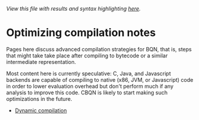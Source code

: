 *View this file with results and syntax highlighting [here](https://mlochbaum.github.io/BQN/implementation/compile/index.html).*

# Optimizing compilation notes

Pages here discuss advanced compilation strategies for BQN, that is, steps that might take take place after compiling to bytecode or a similar intermediate representation.

Most content here is currently speculative: C, Java, and Javascript backends are capable of compiling to native (x86, JVM, or Javascript) code in order to lower evaluation overhead but don't perform much if any analysis to improve this code. CBQN is likely to start making such optimizations in the future.

- [Dynamic compilation](dynamic.md)
